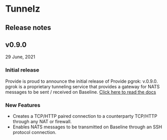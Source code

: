 # Tunnelz
## Release notes
## v0.9.0
29 June, 2021   
### Initial release
Provide is proud to announce the initial release of Provide pgrok: v.0.9.0. pgrok is a proprietary tunneling service that provides a gateway for NATS messages to be sent / received on Baseline.
[Click here to read the docs](https://docs.provide.services/pgrok)
### New Features
- Creates a TCP/HTTP paired connection to a counterparty TCP/HTTP through any NAT or firewall. 
- Enables NATS messages to be transmitted on Baseline through an SSH protocol connection.


